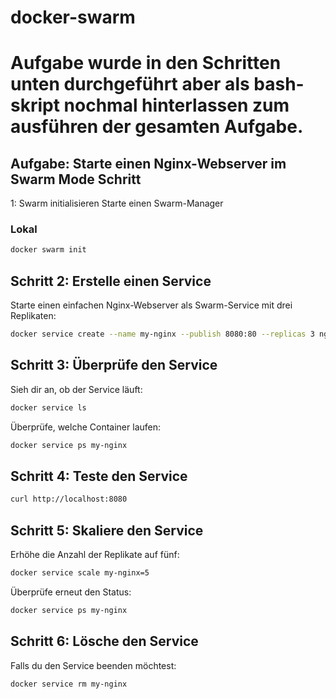 # docker-swarm

# Aufgabe wurde in den Schritten unten durchgeführt aber als bash-skript nochmal hinterlassen zum ausführen der gesamten Aufgabe.

## Aufgabe: Starte einen Nginx-Webserver im Swarm Mode Schritt 

1: Swarm initialisieren
Starte einen Swarm-Manager

### Lokal
```sh
docker swarm init
```

## Schritt 2: Erstelle einen Service
Starte einen einfachen Nginx-Webserver als Swarm-Service mit drei Replikaten:

```sh
docker service create --name my-nginx --publish 8080:80 --replicas 3 nginx
```
## Schritt 3: Überprüfe den Service
Sieh dir an, ob der Service läuft:
```sh
docker service ls
```

Überprüfe, welche Container laufen:

```sh
docker service ps my-nginx
```
## Schritt 4: Teste den Service

```sh
curl http://localhost:8080
```

## Schritt 5: Skaliere den Service
Erhöhe die Anzahl der Replikate auf fünf:
```sh
docker service scale my-nginx=5
```
Überprüfe erneut den Status:
```sh
docker service ps my-nginx
```

## Schritt 6: Lösche den Service
Falls du den Service beenden möchtest:
```sh
docker service rm my-nginx
```

